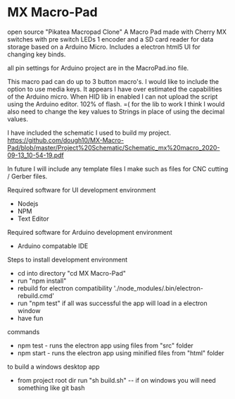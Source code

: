 # MX Macro-Pad
open source "Pikatea Macropad Clone"
A Macro Pad made with Cherry MX switches with pre switch LEDs 1 encoder and a SD card reader for data storage based on a Arduino Micro. Includes a electron html5 UI for changing key binds.



all pin settings for Arduino project are in the MacroPad.ino file.


This macro pad can do up to 3 button macro's. I would like to include the option to use media keys. It appears I have over estimated the capabilities of the Arduino micro. When HID lib in enabled I can not upload the script using the Arduino editor. 102% of flash. =(  for the lib to work I think I would also need to change the key values to Strings in place of using the decimal values.


I have included the schematic I used to build my project.
https://github.com/dough10/MX-Macro-Pad/blob/master/Project%20Schematic/Schematic_mx%20macro_2020-09-13_10-54-19.pdf

In future I will include any template files I make such as files for CNC cutting / Gerber files.

Required software for UI development environment
  - Nodejs
  - NPM
  - Text Editor

Required software for Arduino development environment
 - Arduino compatable IDE


Steps to install development environment
  - cd into directory "cd MX Macro-Pad"
  - run "npm install"
  - rebuild for electron compatibility './node_modules/.bin/electron-rebuild.cmd'
  - run "npm test" if all was successful the app will load in a electron window
  - have fun

commands
  - npm test - runs the electron app using files from "src" folder
  - npm start - runs the electron app using minified files from "html" folder


to build a windows desktop app
  - from project root dir run "sh build.sh"  -- if on windows you will need something like git bash
